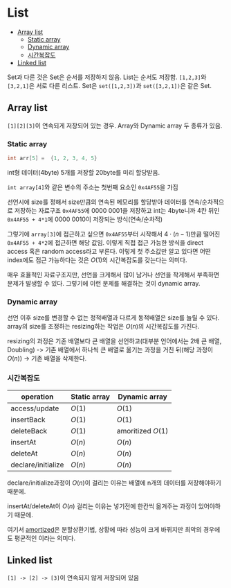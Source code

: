 # List

<!-- START doctoc generated TOC please keep comment here to allow auto update -->
<!-- DON'T EDIT THIS SECTION, INSTEAD RE-RUN doctoc TO UPDATE -->

- [Array list](#array-list)
  - [Static array](#static-array)
  - [Dynamic array](#dynamic-array)
  - [시간복잡도](#%EC%8B%9C%EA%B0%84%EB%B3%B5%EC%9E%A1%EB%8F%84)
- [Linked list](#linked-list)

<!-- END doctoc generated TOC please keep comment here to allow auto update -->

Set과 다른 것은 Set은 순서를 저장하지 않음. List는 순서도 저장함. `[1,2,3]`와 `[3,2,1]`은 서로 다른 리스트. Set은 `set([1,2,3])`과 `set([3,2,1])`은 같은 Set.

## Array list

`[1][2][3]`이 연속되게 저장되어 있는 경우. Array와 Dynamic array 두 종류가 있음.

### Static array

```c
int arr[5] =  {1, 2, 3, 4, 5}
```

int형 데이터(4byte) 5개를 저장할 20byte를 미리 할당받음.

`int array[4]`와 같은 변수의 주소는 첫번째 요소인 `0x4AF55`을 가짐

선언시에 size를 정해서 size만큼의 연속된 메모리를 할당받아 데이터를 연속/순차적으로 저장하는 자료구조
`0x4AF55`에 0000 0001을 저장하고 int는 4byte니까 4칸 뒤인 `0x4AF55 + 4*1`에 0000 0010이 저장되는 방식(연속/순차적)

그렇기에 `array[3]`에 접근하고 싶으면 `0x4AF55`부터 시작해서 $4 \cdot (n-1)$만큼 떨어진 `0x4AF55 + 4*2`에 접근하면 해당 값임. 이렇게 직접 접근 가능한 방식을 direct access 혹은 random access라고 부른다. 이렇게 첫 주소값만 알고 있다면 어떤 index에도 접근 가능하다는 것은 $O(1)$의 시간복잡도를 갖는다는 의미다.

매우 효율적인 자료구조지만, 선언을 크게해서 많이 남거나 선언을 작게해서 부족하면 문제가 발생할 수 있다. 그렇기에 이런 문제를 해결하는 것이 dynamic array.

### Dynamic array

선언 이후 size를 변경할 수 없는 정적배열과 다르게 동적배열은 size를 늘릴 수 있다.
array의 size를 조정하는 resizing하는 작업은 $O(n)$의 시간복잡도를 가진다.

resizing의 과정은 기존 배열보다 큰 배열을 선언하고(대부분 언어에서는 2배 큰 배열, Doubling) -> 기존 배열에서 하나씩 큰 배열로 옮기는 과정을 거친 뒤(해당 과정이 $O(n)$) -> 기존 배열을 삭제한다.

### 시간복잡도

| operation          | Static array | Dynamic array     |
| ------------------ | ------------ | ----------------- |
| access/update      | $O(1)$       | $O(1)$            |
| insertBack         | $O(1)$       | $O(1)$            |
| deleteBack         | $O(1)$       | amoritized $O(1)$ |
| insertAt           | $O(n)$       | $O(n)$            |
| deleteAt           | $O(n)$       | $O(n)$            |
| declare/initialize | $O(n)$       | $O(n)$            |

declare/initialize과정이 $O(n)$이 걸리는 이유는 배열에 n개의 데이터를 저장해야하기 때문에.

insertAt/deleteAt이 $O(n)$ 걸리는 이유는 넣기전에 한칸씩 옮겨주는 과정이 있어야하기 때문에.

여기서 [amortized](https://en.wikipedia.org/wiki/Amortized_analysis)은 분할상환기법, 상황에 따라 성능이 크게 바뀌지만 최악의 경우에도 평균적인 이라는 의미다.

## Linked list

`[1] -> [2] -> [3]`이 연속되지 않게 저장되어 있음
